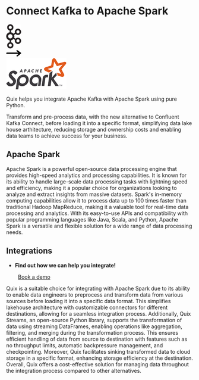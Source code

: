 # Connect Kafka to Apache Spark

<div class="connect-images cards blog-grid-card" markdown>
<div>
<img src="../images/kafka_logo.png" width="40px" />
</div>
<div>
<img src="../images/arrow.svg" width="40px" />
</div>
<div>
<img src="./images/apache-spark_1.jpg" />
</div>
</div>

Quix helps you integrate Apache Kafka with Apache Spark using pure Python.

Transform and pre-process data, with the new alternative to Confluent Kafka Connect, before loading it into a specific format, simplifying data lake house arthitecture, reducing storage and ownership costs and enabling data teams to achieve success for your business.

## Apache Spark

Apache Spark is a powerful open-source data processing engine that provides high-speed analytics and processing capabilities. It is known for its ability to handle large-scale data processing tasks with lightning speed and efficiency, making it a popular choice for organizations looking to analyze and extract insights from massive datasets. Spark's in-memory computing capabilities allow it to process data up to 100 times faster than traditional Hadoop MapReduce, making it a valuable tool for real-time data processing and analytics. With its easy-to-use APIs and compatibility with popular programming languages like Java, Scala, and Python, Apache Spark is a versatile and flexible solution for a wide range of data processing needs.

## Integrations

<div class="grid cards" markdown>

- __Find out how we can help you integrate!__

    <a class="md-button md-button--primary" href="https://share.hsforms.com/1iW0TmZzKQMChk0lxd_tGiw4yjw2?__hstc=175542013.2303933fbd746c0ac86d9ccbe9bc9100.1728383268831.1729603416735.1729620918855.31&__hssc=175542013.1.1729620918855&__hsfp=2132701734" target="_blank" style="margin:.5rem;">Book a demo</a>

</div>


Quix is a suitable choice for integrating with Apache Spark due to its ability to enable data engineers to preprocess and transform data from various sources before loading it into a specific data format. This simplifies lakehouse architecture with customizable connectors for different destinations, allowing for a seamless integration process. Additionally, Quix Streams, an open-source Python library, supports the transformation of data using streaming DataFrames, enabling operations like aggregation, filtering, and merging during the transformation process. This ensures efficient handling of data from source to destination with features such as no throughput limits, automatic backpressure management, and checkpointing. Moreover, Quix facilitates sinking transformed data to cloud storage in a specific format, enhancing storage efficiency at the destination. Overall, Quix offers a cost-effective solution for managing data throughout the integration process compared to other alternatives.

